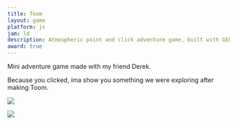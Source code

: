 ```yaml
---
title: Toom
layout: game
platform: js
jam: ld
description: Atmospheric point and click adventure game, built with GEL HTML
award: true
---
```


Mini adventure game made with my friend Derek.

Because you clicked, ima show you something we were exploring after making Toom.

![](http://junk.mikekasprzak.com/Toom/Toom3DSMockup.png)

![](http://junk.mikekasprzak.com/Toom/ToomWiiUMockup.png)